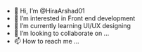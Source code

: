 - 👋 Hi, I’m @HiraArshad01
- 👀 I’m interested in Front end development
- 🌱 I’m currently learning UI/UX designing
- 💞️ I’m looking to collaborate on ...
- 📫 How to reach me ...

<!---
HiraArshad01/HiraArshad01 is a ✨ special ✨ repository because its `README.md` (this file) appears on your GitHub profile.
You can click the Preview link to take a look at your changes.
--->
